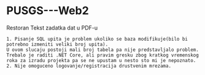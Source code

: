 # PUSGS---Web2
Restoran
Tekst zadatka dat u PDF-u

    1. Pisanje SQL upita je problem ukoliko se baza modifikuje(bilo bi potrebno izmeniti veliki broj upita).
    U ovom slucaju postoji mali broj tabela pa nije predstavljalo problem. Trebalo je raditi .NET Core, ali pravim gresku zbog kratkog vremenskog roka za izradu projekta pa se ne upustam u nesto sto mi je nepoznato.
    2. Nije omoguceno logovanje/registracija drustvenim mrezama.
